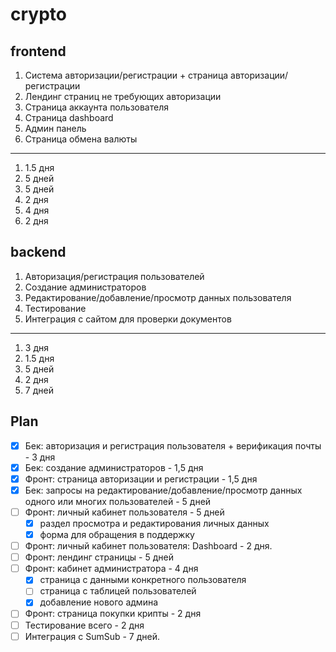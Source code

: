 # crypto

## frontend

1. Система авторизации/регистрации + страница авторизации/регистрации
2. Лендинг страниц не требующих авторизации
3. Страница аккаунта пользователя
4. Страница dashboard
5. Админ панель
6. Страница обмена валюты

---

1. 1.5 дня
2. 5 дней
3. 5 дней
4. 2 дня
5. 4 дня
6. 2 дня

## backend

1. Авторизация/регистрация пользователей
2. Создание администраторов
3. Редактирование/добавление/просмотр данных пользователя
4. Тестирование
5. Интеграция с сайтом для проверки документов

---

1. 3 дня
2. 1.5 дня
3. 5 дней
4. 2 дня
5. 7 дней

## Plan

- [x] Бек: авторизация и регистрация пользователя + верификация почты - 3 дня
- [x] Бек: создание администраторов - 1,5 дня
- [x] Фронт: страница авторизации и регистрации - 1,5 дня
- [x] Бек: запросы на редактирование/добавление/просмотр данных одного или многих пользователей - 5 дней
- [ ] Фронт: личный кабинет пользователя - 5 дней
  - [x] раздел просмотра и редактирования личных данных
  - [x] форма для обращения в поддержку
- [ ] Фронт: личный кабинет пользователя: Dashboard - 2 дня.
- [ ] Фронт: лендинг страницы - 5 дней
- [ ] Фронт: кабинет администратора - 4 дня
  - [x] страница с данными конкретного пользователя
  - [ ] страница с таблицей пользователей
  - [x] добавление нового админа
- [ ] Фронт: страница покупки крипты - 2 дня
- [ ] Тестирование всего - 2 дня
- [ ] Интеграция с SumSub - 7 дней.
